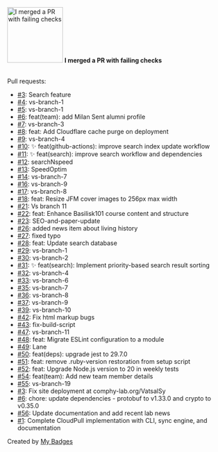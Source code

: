 <img src="https://my-badges.github.io/my-badges/this-is-fine.png" alt="I merged a PR with failing checks" title="I merged a PR with failing checks" width="128">
<strong>I merged a PR with failing checks</strong>
<br><br>

Pull requests:

- <a href="https://github.com/comphy-lab/comphy-lab.github.io/pull/3">#3</a>: Search feature
- <a href="https://github.com/comphy-lab/comphy-lab.github.io/pull/4">#4</a>: vs-branch-1
- <a href="https://github.com/comphy-lab/comphy-lab.github.io/pull/5">#5</a>: vs-branch-1
- <a href="https://github.com/comphy-lab/comphy-lab.github.io/pull/6">#6</a>: feat(team): add Milan Sent alumni profile
- <a href="https://github.com/comphy-lab/comphy-lab.github.io/pull/7">#7</a>: vs-branch-3
- <a href="https://github.com/comphy-lab/comphy-lab.github.io/pull/8">#8</a>: feat: Add Cloudflare cache purge on deployment
- <a href="https://github.com/comphy-lab/comphy-lab.github.io/pull/9">#9</a>: vs-branch-4
- <a href="https://github.com/comphy-lab/comphy-lab.github.io/pull/10">#10</a>: ✨ feat(github-actions): improve search index update workflow
- <a href="https://github.com/comphy-lab/comphy-lab.github.io/pull/11">#11</a>: ✨ feat(search): improve search workflow and dependencies
- <a href="https://github.com/comphy-lab/comphy-lab.github.io/pull/12">#12</a>: searchNspeed
- <a href="https://github.com/comphy-lab/comphy-lab.github.io/pull/13">#13</a>: SpeedOptim
- <a href="https://github.com/comphy-lab/comphy-lab.github.io/pull/14">#14</a>: vs-branch-7
- <a href="https://github.com/comphy-lab/comphy-lab.github.io/pull/16">#16</a>: vs-branch-9
- <a href="https://github.com/comphy-lab/comphy-lab.github.io/pull/17">#17</a>: vs-branch-8
- <a href="https://github.com/comphy-lab/comphy-lab.github.io/pull/18">#18</a>: feat: Resize JFM cover images to 256px max width
- <a href="https://github.com/comphy-lab/comphy-lab.github.io/pull/21">#21</a>: Vs branch 11
- <a href="https://github.com/comphy-lab/comphy-lab.github.io/pull/22">#22</a>: feat: Enhance Basilisk101 course content and structure
- <a href="https://github.com/comphy-lab/comphy-lab.github.io/pull/23">#23</a>: SEO-and-paper-update
- <a href="https://github.com/comphy-lab/comphy-lab.github.io/pull/26">#26</a>: added news item about living history
- <a href="https://github.com/comphy-lab/comphy-lab.github.io/pull/27">#27</a>: fixed typo
- <a href="https://github.com/comphy-lab/comphy-lab.github.io/pull/28">#28</a>: feat: Update search database
- <a href="https://github.com/comphy-lab/comphy-lab.github.io/pull/29">#29</a>: vs-branch-1
- <a href="https://github.com/comphy-lab/comphy-lab.github.io/pull/30">#30</a>: vs-branch-2
- <a href="https://github.com/comphy-lab/comphy-lab.github.io/pull/31">#31</a>: ✨ feat(search): Implement priority-based search result sorting
- <a href="https://github.com/comphy-lab/comphy-lab.github.io/pull/32">#32</a>: vs-branch-4
- <a href="https://github.com/comphy-lab/comphy-lab.github.io/pull/33">#33</a>: vs-branch-6
- <a href="https://github.com/comphy-lab/comphy-lab.github.io/pull/35">#35</a>: vs-branch-7
- <a href="https://github.com/comphy-lab/comphy-lab.github.io/pull/36">#36</a>: vs-branch-8
- <a href="https://github.com/comphy-lab/comphy-lab.github.io/pull/37">#37</a>: vs-branch-9
- <a href="https://github.com/comphy-lab/comphy-lab.github.io/pull/39">#39</a>: vs-branch-10
- <a href="https://github.com/comphy-lab/comphy-lab.github.io/pull/42">#42</a>: Fix html markup bugs
- <a href="https://github.com/comphy-lab/comphy-lab.github.io/pull/43">#43</a>: fix-build-script
- <a href="https://github.com/comphy-lab/comphy-lab.github.io/pull/47">#47</a>: vs-branch-11
- <a href="https://github.com/comphy-lab/comphy-lab.github.io/pull/48">#48</a>: feat: Migrate ESLint configuration to a module
- <a href="https://github.com/comphy-lab/comphy-lab.github.io/pull/49">#49</a>: Lane
- <a href="https://github.com/comphy-lab/comphy-lab.github.io/pull/50">#50</a>: feat(deps): upgrade jest to 29.7.0
- <a href="https://github.com/comphy-lab/comphy-lab.github.io/pull/51">#51</a>: feat: remove .ruby-version restoration from setup script
- <a href="https://github.com/comphy-lab/comphy-lab.github.io/pull/52">#52</a>: feat: Upgrade Node.js version to 20 in weekly tests
- <a href="https://github.com/comphy-lab/comphy-lab.github.io/pull/54">#54</a>: feat(team): Add new team member details
- <a href="https://github.com/comphy-lab/comphy-lab.github.io/pull/55">#55</a>: vs-branch-19
- <a href="https://github.com/comphy-lab/VatsalSy/pull/3">#3</a>: Fix site deployment at comphy-lab.org/VatsalSy
- <a href="https://github.com/VatsalSy/CloudPull/pull/6">#6</a>: chore: update dependencies - protobuf to v1.33.0 and crypto to v0.35.0
- <a href="https://github.com/comphy-lab/comphy-lab.github.io/pull/56">#56</a>: Update documentation and add recent lab news
- <a href="https://github.com/VatsalSy/CloudPull/pull/1">#1</a>: Complete CloudPull implementation with CLI, sync engine, and documentation


Created by <a href="https://github.com/my-badges/my-badges">My Badges</a>